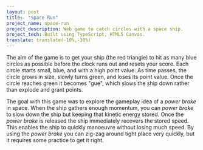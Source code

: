 ```yaml
---
layout: post
title:  "Space Run"
project_name: space-run
project_description: Web game to catch circles with a space ship.
project_tech: Built using TypeScript, HTML5 Canvas.
translate: translate(-10%,-30%)
---
```


The aim of the game is to get your ship (the red triangle) to hit as many blue circles as possible before the clock runs out and resets your score. Each circle starts small, blue, and with a high point value. As time passes, the circle grows in size, slowly turns green, and loses its point value. Once the circle reaches green it becomes "gue", which slows the ship down rather than explode and grant points.

The goal with this game was to explore the gameplay idea of a _power brake_ in space. When the ship gathers enough momentum, you can _power brake_ to slow down the ship but keeping that kinetic energy stored. Once the _power brake_ is released the ship immediately recovers the stored speed. This enables the ship to quickly manoeuvre without losing much speed. By using the _power brake_ you can zig-zag around tight place very quickly, but it requires some practice to get it right.
